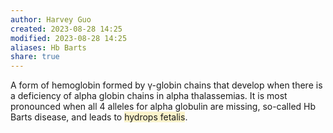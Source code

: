 ```yaml
---
author: Harvey Guo
created: 2023-08-28 14:25
modified: 2023-08-28 14:25
aliases: Hb Barts
share: true
---
```

A form of hemoglobin formed by γ-globin chains that develop when there is a deficiency of alpha globin chains in alpha thalassemias. It is most pronounced when all 4 alleles for alpha globulin are missing, so-called Hb Barts disease, and leads to <span style="background:rgba(240, 200, 0, 0.2)">hydrops fetalis</span>.  

